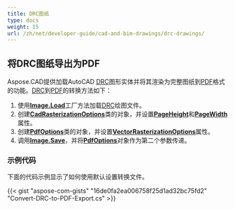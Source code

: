 ```yaml
---
title: DRC图纸
type: docs
weight: 15
url: /zh/net/developer-guide/cad-and-bim-drawings/drc-drawings/
---
```


## **将DRC图纸导出为PDF**

Aspose.CAD提供加载AutoCAD [DRC](https://docs.fileformat.com/3d/drc/)图形实体并将其渲染为完整图纸到[PDF](https://docs.fileformat.com/pdf/)格式的功能。[DRC](https://docs.fileformat.com/3d/drc/)到[PDF](https://docs.fileformat.com/pdf/)的转换方法如下：

1. 使用[**Image.Load**](https://reference.aspose.com/cad/net/aspose.cad.image/load/methods/2)工厂方法加载[DRC](https://docs.fileformat.com/3d/drc/)绘图文件。
1. 创建[**CadRasterizationOptions**](https://reference.aspose.com/cad/net/aspose.cad.imageoptions/cadrasterizationoptions)类的对象，并设置[**PageHeight**](https://reference.aspose.com/cad/net/aspose.cad.imageoptions/vectorrasterizationoptions/properties/pageheight)和[**PageWidth**](https://reference.aspose.com/cad/net/aspose.cad.imageoptions/vectorrasterizationoptions/properties/pagewidth)属性。
1. 创建[**PdfOptions**](https://reference.aspose.com/cad/net/aspose.cad.imageoptions/pdfoptions)类的对象，并设置[**VectorRasterizationOptions**](https://reference.aspose.com/cad/net/aspose.cad.imageoptions/vectorrasterizationoptions)属性。
1. 调用[**Image.Save**](https://reference.aspose.com/cad/net/aspose.cad/image/methods/save/index)，并将[**PdfOptions**](https://reference.aspose.com/cad/net/aspose.cad.imageoptions/pdfoptions)对象作为第二个参数传递。

### 示例代码

下面的代码示例显示了如何使用默认设置转换文件。


{{< gist "aspose-com-gists" "16de0fa2ea006758f25d1ad32bc75fd2" "Convert-DRC-to-PDF-Export.cs" >}}
